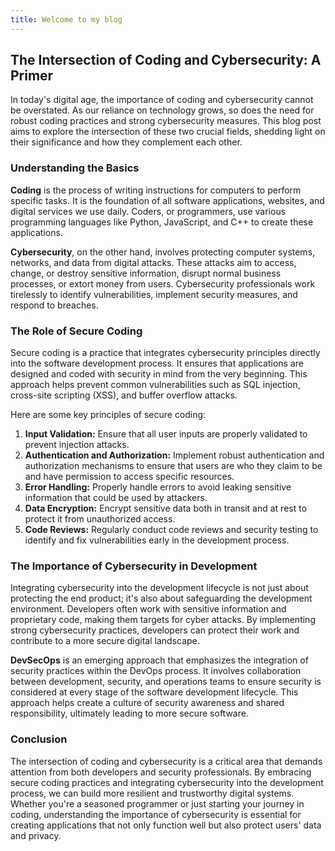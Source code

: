```yaml
---
title: Welcome to my blog
---
```


## The Intersection of Coding and Cybersecurity: A Primer

In today's digital age, the importance of coding and cybersecurity cannot be overstated. As our reliance on technology grows, so does the need for robust coding practices and strong cybersecurity measures. This blog post aims to explore the intersection of these two crucial fields, shedding light on their significance and how they complement each other.

### Understanding the Basics

**Coding** is the process of writing instructions for computers to perform specific tasks. It is the foundation of all software applications, websites, and digital services we use daily. Coders, or programmers, use various programming languages like Python, JavaScript, and C++ to create these applications.

**Cybersecurity**, on the other hand, involves protecting computer systems, networks, and data from digital attacks. These attacks aim to access, change, or destroy sensitive information, disrupt normal business processes, or extort money from users. Cybersecurity professionals work tirelessly to identify vulnerabilities, implement security measures, and respond to breaches.

### The Role of Secure Coding

Secure coding is a practice that integrates cybersecurity principles directly into the software development process. It ensures that applications are designed and coded with security in mind from the very beginning. This approach helps prevent common vulnerabilities such as SQL injection, cross-site scripting (XSS), and buffer overflow attacks.

Here are some key principles of secure coding:

1. **Input Validation:** Ensure that all user inputs are properly validated to prevent injection attacks.
2. **Authentication and Authorization:** Implement robust authentication and authorization mechanisms to ensure that users are who they claim to be and have permission to access specific resources.
3. **Error Handling:** Properly handle errors to avoid leaking sensitive information that could be used by attackers.
4. **Data Encryption:** Encrypt sensitive data both in transit and at rest to protect it from unauthorized access.
5. **Code Reviews:** Regularly conduct code reviews and security testing to identify and fix vulnerabilities early in the development process.

### The Importance of Cybersecurity in Development

Integrating cybersecurity into the development lifecycle is not just about protecting the end product; it's also about safeguarding the development environment. Developers often work with sensitive information and proprietary code, making them targets for cyber attacks. By implementing strong cybersecurity practices, developers can protect their work and contribute to a more secure digital landscape.

**DevSecOps** is an emerging approach that emphasizes the integration of security practices within the DevOps process. It involves collaboration between development, security, and operations teams to ensure security is considered at every stage of the software development lifecycle. This approach helps create a culture of security awareness and shared responsibility, ultimately leading to more secure software.

### Conclusion

The intersection of coding and cybersecurity is a critical area that demands attention from both developers and security professionals. By embracing secure coding practices and integrating cybersecurity into the development process, we can build more resilient and trustworthy digital systems. Whether you're a seasoned programmer or just starting your journey in coding, understanding the importance of cybersecurity is essential for creating applications that not only function well but also protect users' data and privacy.
